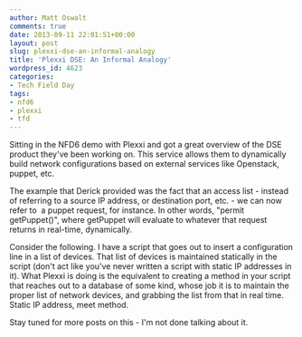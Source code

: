 ```yaml
---
author: Matt Oswalt
comments: true
date: 2013-09-11 22:01:51+00:00
layout: post
slug: plexxi-dse-an-informal-analogy
title: 'Plexxi DSE: An Informal Analogy'
wordpress_id: 4623
categories:
- Tech Field Day
tags:
- nfd6
- plexxi
- tfd
---
```


Sitting in the NFD6 demo with Plexxi and got a great overview of the DSE product they've been working on. This service allows them to dynamically build network configurations based on external services like Openstack, puppet, etc.

The example that Derick provided was the fact that an access list - instead of referring to a source IP address, or destination port, etc. - we can now refer to  a puppet request, for instance. In other words, "permit getPuppet()", where getPuppet will evaluate to whatever that request returns in real-time, dynamically.

Consider the following. I have a script that goes out to insert a configuration line in a list of devices. That list of devices is maintained statically in the script (don't act like you've never written a script with static IP addresses in it). What Plexxi is doing is the equivalent to creating a method in your script that reaches out to a database of some kind, whose job it is to maintain the proper list of network devices, and grabbing the list from that in real time. Static IP address, meet method.

Stay tuned for more posts on this - I'm not done talking about it.
